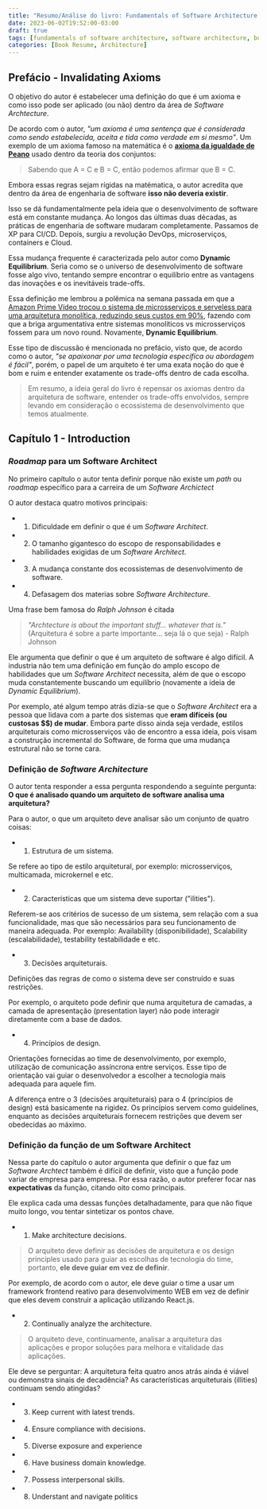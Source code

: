 ```yaml
---
title: "Resumo/Análise do livro: Fundamentals of Software Architecture - Cap. 1"
date: 2023-06-02T19:52:00-03:00
draft: true
tags: [fundamentals of software architecture, software architecture, book resume]
categories: [Book Resume, Architecture]
---
```


## Prefácio - Invalidating Axioms

O objetivo do autor é estabelecer uma definição do que é um axioma e como isso pode ser aplicado (ou não) dentro da área de *Software Archtecture*. 

De acordo com o autor, *"um axioma é uma sentença que é considerada como sendo estabelecida, aceita e tida como verdade em si mesmo"*. Um exemplo
de um axioma famoso na matemática é o [__axioma da igualdade de Peano__](https://pt.wikipedia.org/wiki/Axiomas_de_Peano#:~:text=Para%20todos%20os%20n%C3%BAmeros%20naturais%20x%2C%20y%2C%20e%20z%2C,s%C3%A3o%20fechados%20em%20sua%20igualdade.) usado dentro da teoria dos conjuntos: 

> Sabendo que A = C e B = C, então podemos afirmar que B = C. 

Embora essas regras sejam rígidas na matématica, o autor acredita que 
dentro da área de engenharia de software __isso não deveria existir__.

Isso se dá fundamentalmente pela ideia que o desenvolvimento de software está em constante mudança. Ao longos das últimas duas décadas, as práticas de engenharia de software mudaram completamente. Passamos de XP para CI/CD. Depois, surgiu a revolução DevOps, microserviços, containers e Cloud. 

Essa mudança frequente é caracterizada pelo autor como __Dynamic Equilibrium__. Seria como se o universo de desenvolvimento de software fosse algo vivo, tentando sempre encontrar o equilíbrio entre as vantagens das inovações e os inevitáveis trade-offs. 

Essa definição me lembrou a polêmica na semana passada em que a [Amazon Prime Vídeo trocou o sistema de microsserviços e serveless para uma arquitetura monolítica, reduzindo seus custos em 90%](https://www.primevideotech.com/video-streaming/scaling-up-the-prime-video-audio-video-monitoring-service-and-reducing-costs-by-90), fazendo com que a briga argumentativa entre sistemas monolíticos vs microsserviços fossem para um novo round. Novamente, __Dynamic Equilibrium__.

Esse tipo de discussão é mencionada no prefácio, visto que, de acordo como o autor, *"se apaixonar por uma tecnologia específica ou abordagem é fácil"*, porém, o papel de um arquiteto é ter uma exata noção do que é bom e ruim e entender exatamente os trade-offs dentro de cada escolha. 

> Em resumo, a ideia geral do livro é repensar os axiomas dentro da arquitetura de  software, entender os trade-offs envolvidos, sempre levando em consideração o ecossistema de desenvolvimento que temos atualmente. 

## Capítulo 1 - Introduction

### *Roadmap* para um Software Architect

No primeiro capítulo o autor tenta definir porque não existe um *path* ou *roadmap* específico para a carreira de um *Software Archictect*

O autor destaca quatro motivos principais: 

- 1. Dificuldade em definir o que é um *Software Architect*.
- 2. O tamanho gigantesco do escopo de responsabilidades e habilidades exigidas de um *Software Architect*.
- 3. A mudança constante dos ecossistemas de desenvolvimento de software.
- 4. Defasagem dos materias sobre *Software Architecture*. 

Uma frase bem famosa do *Ralph Johnson* é citada

> *"Archtecture is about the important stuff... whatever that is."* (Arquitetura é sobre a parte importante... seja lá o que seja) - Ralph Johnson

Ele argumenta que definir o que é um arquiteto de software é algo difícil. A industria não tem uma definição em função do amplo escopo de habilidades que um *Software Architect* necessita, além de que o escopo muda constantemente buscando um equilíbrio (novamente a ideia de *Dynamic Equilibrium*). 

Por exemplo, até algum tempo atrás dizia-se que o *Software Architect* era a pessoa que lidava com a parte dos sistemas que __eram difíceis (ou custosas $$) de mudar__.
Embora parte disso ainda seja verdade, estilos arquiteturais como microsserviços vão de encontro a essa ideia, pois visam a construção incremental do Software, de forma que uma mudança estrutural não se torne cara.

### Definição de *Software Architecture*

O autor tenta responder a essa pergunta respondendo a seguinte pergunta: __O que é analisado quando um arquiteto de software analisa uma arquitetura?__ 

Para o autor, o que um arquiteto deve analisar são um conjunto de quatro coisas: 

- 1. Estrutura de um sistema.

Se refere ao tipo de estilo arquitetural, por exemplo: microsserviços, multicamada, microkernel e etc.

- 2. Características que um sistema deve suportar ("ilities").

Referem-se aos critérios de sucesso de um sistema, sem relação com a sua funcionalidade, mas que são necessários para seu funcionamento de maneira adequada. Por exemplo: Availability (disponibilidade), Scalability (escalabilidade), testability testabilidade e etc.  

- 3. Decisões arquiteturais.

Definições das regras de como o sistema deve ser construído e suas restrições. 

Por exemplo, o arquiteto pode definir que numa arquitetura de camadas, a camada de apresentação (presentation layer) não pode interagir diretamente com a base de dados. 

- 4. Princípios de design. 

Orientações fornecidas ao time de desenvolvimento, por exemplo, utilização de comunicação assíncrona entre serviços. Esse tipo de orientação vai guiar o desenvolvedor a escolher a tecnologia mais adequada para aquele fim. 

A diferença entre o 3 (decisões arquiteturais) para o 4 (princípios de design) está basicamente na rigidez. Os princípios servem como guidelines, enquanto as decisões arquiteturais fornecem restrições que devem ser obedecidas ao máximo.  

### Definição da função de um Software Architect

Nessa parte do capítulo o autor argumenta que definir o que faz um *Software Archtect* também é difícil de definir, visto que a função pode variar de empresa para empresa. Por essa razão, o autor preferer focar nas __expectativas__ da função, citando oito como principais. 

Ele explica cada uma dessas funções detalhadamente, para que não fique muito longo, vou tentar sintetizar os pontos chave. 

- 1. Make architecture decisions.

> O arquiteto deve definir as decisões de arquitetura e os design principles usado para guiar as escolhas de tecnologia do time, portanto, __ele deve guiar em vez de definir__. 

Por exemplo, de acordo com o autor, ele deve guiar o time a usar um framework frontend reativo para desenvolvimento WEB em vez de definir que eles devem construir a aplicação utilizando React.js.

- 2. Continually analyze the architecture.

> O arquiteto deve, continuamente, analisar a arquitetura das aplicações e propor soluções para melhora e vitalidade das aplicações. 

Ele deve se perguntar: A arquitetura feita quatro anos atrás ainda é viável ou demonstra sinais de decadência? As características arquiteturais (illities) continuam sendo atingidas?

- 3. Keep current with latest trends.
- 4. Ensure compliance with decisions.
- 5. Diverse exposure and experience
- 6. Have business domain knowledge.
- 7. Possess interpersonal skills. 
- 8. Understant and navigate politics